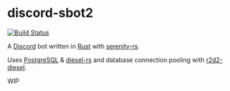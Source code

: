 # discord-sbot2
[![Build Status](https://travis-ci.org/drklee3/discord-sbot2.svg?branch=master)](https://travis-ci.org/drklee3/discord-sbot2)

A [Discord](https://discordapp.com) bot written in [Rust](https://www.rust-lang.org/) with [serenity-rs](https://github.com/zeyla/serenity).

Uses [PostgreSQL](https://www.postgresql.org) & [diesel-rs](https://github.com/diesel-rs/diesel) and database connection pooling with [r2d2-diesel](https://github.com/diesel-rs/r2d2-diesel).

WIP